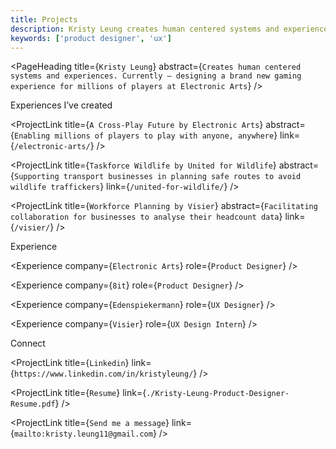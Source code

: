 ```yaml
---
title: Projects
description: Kristy Leung creates human centered systems and experiences. Currently I am creating a brand new  gaming experience for millions of players at Electronic Arts.
keywords: ['product designer', 'ux']
---
```


<PageHeading title={`Kristy Leung`} abstract={`Creates human centered systems and experiences. Currently — designing a brand new gaming experience for millions of players at Electronic Arts`} />

<SectionHeader>Experiences I’ve created</SectionHeader>

<ProjectLink title={`A Cross-Play Future by Electronic Arts`} abstract={`Enabling millions of players to play with anyone, anywhere`} link={`/electronic-arts/`} />

<ProjectLink title={`Taskforce Wildlife by United for Wildlife`} abstract={`Supporting transport businesses in planning safe routes to avoid wildlife traffickers`} link={`/united-for-wildlife/`} />

<ProjectLink title={`Workforce Planning by Visier`} abstract={`Facilitating collaboration for businesses to analyse their headcount data`} link={`/visier/`} />

<SectionHeader>Experience</SectionHeader>

<Experience company={`Electronic Arts`} role={`Product Designer`} />

<Experience company={`8it`} role={`Product Designer`} />

<Experience company={`Edenspiekermann`} role={`UX Designer`} />

<Experience company={`Visier`} role={`UX Design Intern`} />

<SectionHeader>Connect</SectionHeader>

<ProjectLink title={`Linkedin`} link={`https://www.linkedin.com/in/kristyleung/`} />

<ProjectLink title={`Resume`} link={`./Kristy-Leung-Product-Designer-Resume.pdf`} />

<ProjectLink title={`Send me a message`} link={`mailto:kristy.leung11@gmail.com`} />
